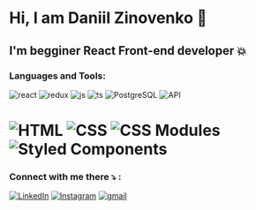 # Hi, I am Daniil Zinovenko  👾

##  I'm begginer React Front-end developer 💥 

### Languages and Tools:
![react](https://img.shields.io/badge/react-282828?style=for-the-badge&logo=react) 
![redux](https://img.shields.io/badge/redux-282828?style=for-the-badge&logo=redux) 
![js](https://img.shields.io/badge/javascript-282828?style=for-the-badge&logo=javascript) 
![ts](https://img.shields.io/badge/typescript-282828?style=for-the-badge&logo=typescript) 
![PostgreSQL](https://img.shields.io/badge/-PostgreSQL-282828?style=for-the-badge&logo=PostgreSQL&logoColor=FFFFFF)
![API](https://img.shields.io/badge/-REST&#032;API-282828?style=for-the-badge)

# ![HTML](https://img.shields.io/badge/-HTML-282828?style=for-the-badge&logo=html5&logoColor=9966CC) ![CSS](https://img.shields.io/badge/-CSS-282828?style=for-the-badge&logo=css3&logoColor=9966CC) ![CSS Modules](https://img.shields.io/badge/-CSS&#032;Modules-282828?style=for-the-badge&logo=less&logoColor=9966CC) ![Styled Components](https://img.shields.io/badge/-Styled&#032;Components-282828?style=for-the-badge&)

### Connect with me there ⤵ :


[![LinkedIn](https://img.shields.io/badge/-LinkedIn-282c34?style=for-the-badge&logo=LinkedIn&logoColor=9966CC)][linkedin]
[![Instagram](https://img.shields.io/badge/-Instagram-282c34?style=for-the-badge&logo=instagram&logoColor=9966CC)][instagram]
[![gmail](https://img.shields.io/badge/-mail-282c34?style=for-the-badge&logo=gmail&logoColor=9966CC)][gmail]

[instagram]: https://www.instagram.com/d.slide.z/
[linkedin]: https://www.linkedin.com/in/daniil-zinovenko-b01878229/
[gmail]: daniilzinovenko@gmail.com

